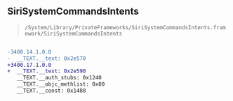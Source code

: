 ## SiriSystemCommandsIntents

> `/System/Library/PrivateFrameworks/SiriSystemCommandsIntents.framework/SiriSystemCommandsIntents`

```diff

-3400.14.1.0.0
-  __TEXT.__text: 0x2e570
+3400.17.1.0.0
+  __TEXT.__text: 0x2e590
   __TEXT.__auth_stubs: 0x1240
   __TEXT.__objc_methlist: 0x80
   __TEXT.__const: 0x1488

```
